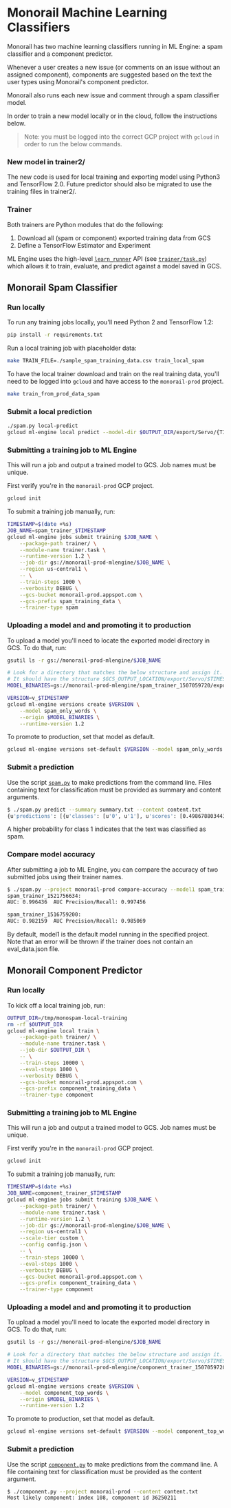 # Monorail Machine Learning Classifiers

Monorail has two machine learning classifiers running in ML Engine: a spam classifier and a component predictor.

Whenever a user creates a new issue (or comments on an issue without an assigned component), components are suggested based on the text the user types using Monorail's component predictor.

Monorail also runs each new issue and comment through a spam classifier model.

In order to train a new model locally or in the cloud, follow the instructions below.

> Note: you must be logged into the correct GCP project with `gcloud` in order to run the below commands.

### New model in trainer2/

The new code is used for local training and exporting model using Python3 and TensorFlow 2.0. Future predictor should also be migrated to use the training files in trainer2/.

### Trainer

Both trainers are Python modules that do the following:

1. Download all (spam or component) exported training data from GCS
2. Define a TensorFlow Estimator and Experiment

ML Engine uses the high-level [`learn_runner`](https://www.tensorflow.org/api_docs/python/tf/contrib/learn/learn_runner/run) API (see [`trainer/task.py`](trainer/task.py)) which allows it to train, evaluate, and predict against a model saved in GCS.

## Monorail Spam Classifier

### Run locally

To run any training jobs locally, you'll need Python 2 and TensorFlow 1.2:

```sh
pip install -r requirements.txt
```

Run a local training job with placeholder data:

```sh
make TRAIN_FILE=./sample_spam_training_data.csv train_local_spam
```

To have the local trainer download and train on the real training data, you'll
need to be logged into `gcloud` and have access to the `monorail-prod` project.

```sh
make train_from_prod_data_spam
```

<!-- TODO: the below has not been reviewed recently. -->

### Submit a local prediction

```sh
./spam.py local-predict
gcloud ml-engine local predict --model-dir $OUTPUT_DIR/export/Servo/{TIMESTAMP}/ --json-instances /tmp/instances.json
```

### Submitting a training job to ML Engine

This will run a job and output a trained model to GCS. Job names must be unique.

First verify you're in the `monorail-prod` GCP project.

```sh
gcloud init
```

To submit a training job manually, run:

```sh
TIMESTAMP=$(date +%s)
JOB_NAME=spam_trainer_$TIMESTAMP
gcloud ml-engine jobs submit training $JOB_NAME \
    --package-path trainer/ \
    --module-name trainer.task \
    --runtime-version 1.2 \
    --job-dir gs://monorail-prod-mlengine/$JOB_NAME \
    --region us-central1 \
    -- \
    --train-steps 1000 \
    --verbosity DEBUG \
    --gcs-bucket monorail-prod.appspot.com \
    --gcs-prefix spam_training_data \
    --trainer-type spam
```

### Uploading a model and and promoting it to production

To upload a model you'll need to locate the exported model directory in GCS. To do that, run:

```sh
gsutil ls -r gs://monorail-prod-mlengine/$JOB_NAME

# Look for a directory that matches the below structure and assign it.
# It should have the structure $GCS_OUTPUT_LOCATION/export/Servo/$TIMESTAMP/.
MODEL_BINARIES=gs://monorail-prod-mlengine/spam_trainer_1507059720/export/Servo/1507060043/

VERSION=v_$TIMESTAMP
gcloud ml-engine versions create $VERSION \
    --model spam_only_words \
    --origin $MODEL_BINARIES \
    --runtime-version 1.2
```

To promote to production, set that model as default.

```sh
gcloud ml-engine versions set-default $VERSION --model spam_only_words
```

### Submit a prediction

Use the script [`spam.py`](spam.py) to make predictions
from the command line. Files containing text for classification must be provided as summary and content arguments.

```sh
$ ./spam.py predict --summary summary.txt --content content.txt
{u'predictions': [{u'classes': [u'0', u'1'], u'scores': [0.4986788034439087, 0.5013211965560913]}]}
```

A higher probability for class 1 indicates that the text was classified as spam.

### Compare model accuracy

After submitting a job to ML Engine, you can compare the accuracy of two submitted jobs using their trainer names.

```sh
$ ./spam.py --project monorail-prod compare-accuracy --model1 spam_trainer_1521756634 --model2 spam_trainer_1516759200
spam_trainer_1521756634:
AUC: 0.996436  AUC Precision/Recall: 0.997456

spam_trainer_1516759200:
AUC: 0.982159  AUC Precision/Recall: 0.985069
```

By default, model1 is the default model running in the specified project. Note that an error will be thrown if the trainer does not contain an eval_data.json file.

## Monorail Component Predictor

### Run locally

To kick off a local training job, run:

```sh
OUTPUT_DIR=/tmp/monospam-local-training
rm -rf $OUTPUT_DIR
gcloud ml-engine local train \
    --package-path trainer/ \
    --module-name trainer.task \
    --job-dir $OUTPUT_DIR \
    -- \
    --train-steps 10000 \
    --eval-steps 1000 \
    --verbosity DEBUG \
    --gcs-bucket monorail-prod.appspot.com \
    --gcs-prefix component_training_data \
    --trainer-type component
```

### Submitting a training job to ML Engine

This will run a job and output a trained model to GCS. Job names must be unique.

First verify you're in the `monorail-prod` GCP project.

```sh
gcloud init
```

To submit a training job manually, run:

```sh
TIMESTAMP=$(date +%s)
JOB_NAME=component_trainer_$TIMESTAMP
gcloud ml-engine jobs submit training $JOB_NAME \
    --package-path trainer/ \
    --module-name trainer.task \
    --runtime-version 1.2 \
    --job-dir gs://monorail-prod-mlengine/$JOB_NAME \
    --region us-central1 \
    --scale-tier custom \
    --config config.json \
    -- \
    --train-steps 10000 \
    --eval-steps 1000 \
    --verbosity DEBUG \
    --gcs-bucket monorail-prod.appspot.com \
    --gcs-prefix component_training_data \
    --trainer-type component
```

### Uploading a model and and promoting it to production

To upload a model you'll need to locate the exported model directory in GCS. To do that, run:

```sh
gsutil ls -r gs://monorail-prod-mlengine/$JOB_NAME

# Look for a directory that matches the below structure and assign it.
# It should have the structure $GCS_OUTPUT_LOCATION/export/Servo/$TIMESTAMP/.
MODEL_BINARIES=gs://monorail-prod-mlengine/component_trainer_1507059720/export/Servo/1507060043/

VERSION=v_$TIMESTAMP
gcloud ml-engine versions create $VERSION \
    --model component_top_words \
    --origin $MODEL_BINARIES \
    --runtime-version 1.2
```
To promote to production, set that model as default.

```sh
gcloud ml-engine versions set-default $VERSION --model component_top_words
```

### Submit a prediction

Use the script [`component.py`](component.py) to make predictions from the command line. A file containing text for classification must be provided as the content argument.

```sh
$ ./component.py --project monorail-prod --content content.txt
Most likely component: index 108, component id 36250211
```
